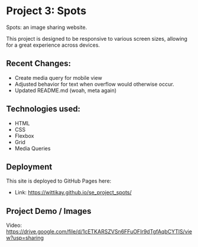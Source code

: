 # Project 3: Spots

Spots: an image sharing website.

This project is designed to be responsive to various screen sizes, allowing for a great experience across devices.
## Recent Changes:
- Create media query for mobile view
- Adjusted behavior for text when overflow would otherwise occur.
- Updated README.md (woah, meta again)

## Technologies used:
- HTML
- CSS
- Flexbox
- Grid
- Media Queries

## Deployment
This site is deployed to GitHub Pages here:
- Link: https://wittikay.github.io/se_project_spots/
## Project Demo / Images
Video: https://drive.google.com/file/d/1cETKARSZVSn6FFuOFIr9dTgfAqbCYTlS/view?usp=sharing
